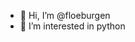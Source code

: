 - 👋 Hi, I’m @floeburgen
- 👀 I’m interested in python


<!---
floeburgen/floeburgen is a ✨ special ✨ repository because its `README.md` (this file) appears on your GitHub profile.
You can click the Preview link to take a look at your changes.
--->
